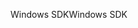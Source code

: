 <span data-ttu-id="289d1-101">Windows SDK</span><span class="sxs-lookup"><span data-stu-id="289d1-101">Windows SDK</span></span>